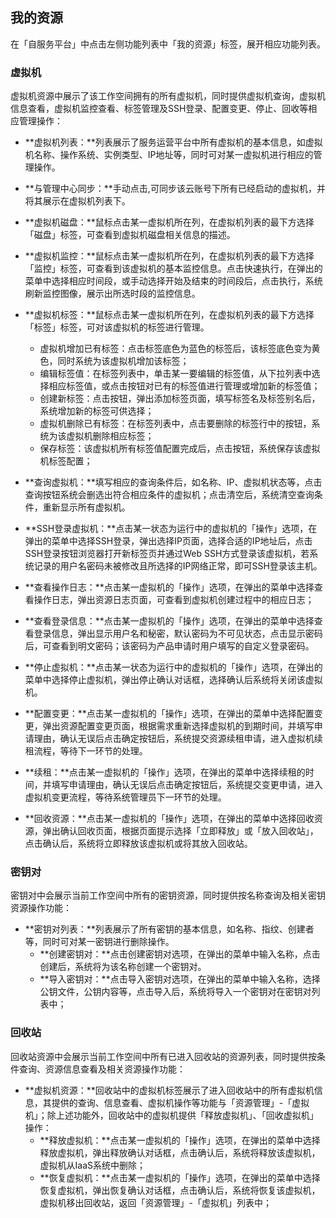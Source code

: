 ## 我的资源 

在「自服务平台」中点击左侧功能列表中「我的资源」标签，展开相应功能列表。

###  虚拟机

虚拟机资源中展示了该工作空间拥有的所有虚拟机，同时提供虚拟机查询，虚拟机信息查看，虚拟机监控查看、标签管理及SSH登录、配置变更、停止、回收等相应管理操作：

* **虚拟机列表：**列表展示了服务运营平台中所有虚拟机的基本信息，如虚拟机名称、操作系统、实例类型、IP地址等，同时可对某一虚拟机进行相应的管理操作。

* **与管理中心同步：**手动点击,可同步该云账号下所有已经启动的虚拟机，并将其展示在虚拟机列表下。

* **虚拟机磁盘：**鼠标点击某一虚拟机所在列，在虚拟机列表的最下方选择「磁盘」标签，可查看到虚拟机磁盘相关信息的描述。

* **虚拟机监控：**鼠标点击某一虚拟机所在列，在虚拟机列表的最下方选择「监控」标签，可查看到该虚拟机的基本监控信息。点击快速执行，在弹出的菜单中选择相应时间段，或手动选择开始及结束的时间段后，点击执行，系统刷新监控图像，展示出所选时段的监控信息。

* **虚拟机标签：**鼠标点击某一虚拟机所在列，在虚拟机列表的最下方选择「标签」标签，可对该虚拟机的标签进行管理。

  * 虚拟机增加已有标签：点击标签底色为蓝色的标签后，该标签底色变为黄色，同时系统为该虚拟机增加该标签；
  * 编辑标签值：在标签列表中，单击某一要编辑的标签值，从下拉列表中选择相应标签值，或点击按钮对已有的标签值进行管理或增加新的标签值；
  * 创建新标签：点击按钮，弹出添加标签页面，填写标签名及标签别名后，系统增加新的标签可供选择；
  * 虚拟机删除已有标签：在标签列表中，点击要删除的标签行中的按钮，系统为该虚拟机删除相应标签；
  * 保存标签：该虚拟机所有标签值配置完成后，点击按钮，系统保存该虚拟机标签配置；

* **查询虚拟机：**填写相应的查询条件后，如名称、IP、虚拟机状态等，点击查询按钮系统会删选出符合相应条件的虚拟机；点击清空后，系统清空查询条件，重新显示所有虚拟机。

* **SSH登录虚拟机：**点击某一状态为运行中的虚拟机的「操作」选项，在弹出的菜单中选择SSH登录，弹出选择IP页面，选择合适的IP地址后，点击SSH登录按钮浏览器打开新标签页并通过Web SSH方式登录该虚拟机，若系统记录的用户名密码未被修改且所选择的IP网络正常，即可SSH登录该主机。

* **查看操作日志：**点击某一虚拟机的「操作」选项，在弹出的菜单中选择查看操作日志，弹出资源日志页面，可查看到虚拟机创建过程中的相应日志；

* **查看登录信息：**点击某一虚拟机的「操作」选项，在弹出的菜单中选择查看登录信息，弹出显示用户名和秘密，默认密码为不可见状态，点击显示密码后，可查看到明文密码；该密码为产品申请时用户填写的自定义登录密码。

* **停止虚拟机：**点击某一状态为运行中的虚拟机的「操作」选项，在弹出的菜单中选择停止虚拟机，弹出停止确认对话框，选择确认后系统将关闭该虚拟机。

* **配置变更：**点击某一虚拟机的「操作」选项，在弹出的菜单中选择配置变更，弹出资源配置变更页面，根据需求重新选择虚拟机的到期时间，并填写申请理由，确认无误后点击确定按钮后，系统提交资源续租申请，进入虚拟机续租流程，等待下一环节的处理。

* **续租：**点击某一虚拟机的「操作」选项，在弹出的菜单中选择续租的时间，并填写申请理由，确认无误后点击确定按钮后，系统提交变更申请，进入虚拟机变更流程，等待系统管理员下一环节的处理。

* **回收资源：**点击某一虚拟机的「操作」选项，在弹出的菜单中选择回收资源，弹出确认回收页面，根据页面提示选择「立即释放」或「放入回收站」，点击确认后，系统将立即释放该虚拟机或将其放入回收站。

### 密钥对 

密钥对中会展示当前工作空间中所有的密钥资源，同时提供按名称查询及相关密钥资源操作功能：

* **密钥对列表：**列表展示了所有密钥的基本信息，如名称、指纹、创建者等，同时可对某一密钥进行删除操作。
  * **创建密钥对：**点击创建密钥对选项，在弹出的菜单中输入名称，点击创建后，系统将为该名称创建一个密钥对。
  * **导入密钥对：**点击导入密钥对选项，在弹出的菜单中输入名称，选择公钥文件，公钥内容等，点击导入后，系统将导入一个密钥对在密钥对列表中；

### 回收站

回收站资源中会展示当前工作空间中所有已进入回收站的资源列表，同时提供按条件查询、资源信息查看及相关资源操作功能：

* **虚拟机资源：**回收站中的虚拟机标签展示了进入回收站中的所有虚拟机信息，其提供的查询、信息查看、虚拟机操作等功能与「资源管理」-「虚拟机」；除上述功能外，回收站中的虚拟机提供「释放虚拟机」、「回收虚拟机」操作：
  * **释放虚拟机：**点击某一虚拟机的「操作」选项，在弹出的菜单中选择释放虚拟机，弹出释放确认对话框，点击确认后，系统将释放该虚拟机，虚拟机从IaaS系统中删除；
  * **恢复虚拟机：**点击某一虚拟机的「操作」选项，在弹出的菜单中选择恢复虚拟机，弹出恢复确认对话框，点击确认后，系统将恢复该虚拟机，虚拟机移出回收站，返回「资源管理」-「虚拟机」列表中；


